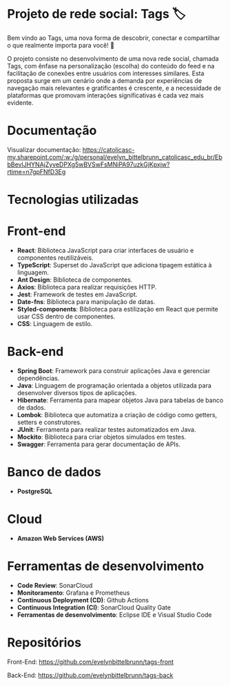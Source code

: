 # Projeto de rede social: Tags 🏷️

Bem vindo ao Tags, uma nova forma de descobrir, conectar e compartilhar o que realmente importa para você! 🌟

O projeto consiste no desenvolvimento de uma nova rede social, chamada Tags, com ênfase na personalização (escolha) do conteúdo do feed e na facilitação de conexões entre usuários com interesses similares. Esta proposta surge em um cenário onde a demanda por experiências de navegação mais relevantes e gratificantes é crescente, e a necessidade de plataformas que promovam interações significativas é cada vez mais evidente. 

# Documentação

Visualizar documentação: https://catolicasc-my.sharepoint.com/:w:/g/personal/evelyn_bittelbrunn_catolicasc_edu_br/EbbBevlJHYNAjZyveDPXg5wBVSwFsMNiPA97uzkGjKpxjw?rtime=n7gpFNfD3Eg

# Tecnologias utilizadas

# Front-end

- **React**: Biblioteca JavaScript para criar interfaces de usuário e componentes reutilizáveis.
- **TypeScript**: Superset do JavaScript que adiciona tipagem estática à linguagem.
- **Ant Design**: Biblioteca de componentes.
- **Axios**: Biblioteca para realizar requisições HTTP.
- **Jest**: Framework de testes em JavaScript.
- **Date-fns**: Biblioteca para manipulação de datas.
- **Styled-components**: Biblioteca para estilização em React que permite usar CSS dentro de componentes.
- **CSS**: Linguagem de estilo.

# Back-end

- **Spring Boot**: Framework para construir aplicações Java e gerenciar dependências.
- **Java**: Linguagem de programação orientada a objetos utilizada para desenvolver diversos tipos de aplicações.
- **Hibernate**: Ferramenta para mapear objetos Java para tabelas de banco de dados.
- **Lombok**: Biblioteca que automatiza a criação de código como getters, setters e construtores.
- **JUnit**: Ferramenta para realizar testes automatizados em Java.
- **Mockito**: Biblioteca para criar objetos simulados em testes.
- **Swagger**: Ferramenta para gerar documentação de APIs.

# Banco de dados

- **PostgreSQL**

# Cloud

- **Amazon Web Services (AWS)**

# Ferramentas de desenvolvimento

- **Code Review**: SonarCloud
- **Monitoramento**: Grafana e Prometheus
- **Continuous Deployment (CD)**: Github Actions
- **Continuous Integration (CI)**: SonarCloud Quality Gate
- **Ferramentas de desenvolvimento**: Eclipse IDE e Visual Studio Code

# Repositórios

Front-End: https://github.com/evelynbittelbrunn/tags-front

Back-End: https://github.com/evelynbittelbrunn/tags-back
